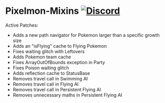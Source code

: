 # Pixelmon-Mixins [![Discord](https://img.shields.io/discord/831966641586831431)](https://discord.gg/7vqgtrjDGw)

Active Patches:
* Adds a new path navigator for Pokemon larger than a specific growth size
* Adds an "isFlying" cache to Flying Pokemon
* Fixes waiting glitch with Leftovers
* Adds Pokemon team cache
* Fixes ArrayOutOfBounds exception in Party
* Fixes Poison waiting glitch
* Adds reflection cache to StatusBase
* Removes travel call in Swimming AI
* Removes travel call in Flying AI
* Removes travel call in Persistent Flying AI
* Removes unnecessary maths in Persistent Flying AI

